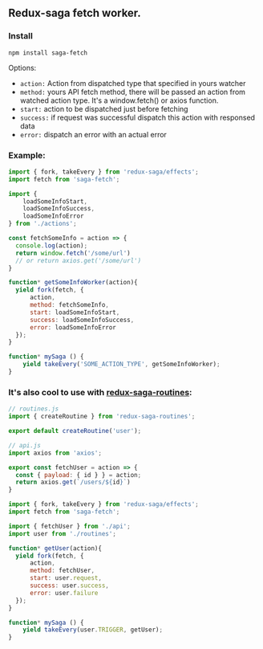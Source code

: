 ## Redux-saga fetch worker.

### Install 

```
npm install saga-fetch
```

Options:
- `action:` Action from dispatched type that specified in yours watcher
- `method:` yours API fetch method, there will be passed an action from watched action type. It's a window.fetch() or axios function.
- `start:` action to be dispatched just before fetching
- `success:` if request was successful dispatch this action with responsed data
- `error:` dispatch an error with an actual error

### Example:
```js
import { fork, takeEvery } from 'redux-saga/effects';
import fetch from 'saga-fetch';

import {
    loadSomeInfoStart,
    loadSomeInfoSuccess,
    loadSomeInfoError
} from './actions';

const fetchSomeInfo = action => {
  console.log(action);
  return window.fetch('/some/url')
  // or return axios.get('/some/url')
}

function* getSomeInfoWorker(action){
  yield fork(fetch, {
      action,
      method: fetchSomeInfo,
      start: loadSomeInfoStart,
      success: loadSomeInfoSuccess,
      error: loadSomeInfoError
  });
}

function* mySaga () {
    yield takeEvery('SOME_ACTION_TYPE', getSomeInfoWorker);
}
```

### It's also cool to use with [redux-saga-routines](https://www.npmjs.com/package/redux-saga-routines):

```js
// routines.js
import { createRoutine } from 'redux-saga-routines';

export default createRoutine('user');
```

```js
// api.js
import axios from 'axios';

export const fetchUser = action => {
  const { payload: { id } } = action;
  return axios.get(`/users/${id}`)
}
```

```js
import { fork, takeEvery } from 'redux-saga/effects';
import fetch from 'saga-fetch';

import { fetchUser } from './api';
import user from './routines';

function* getUser(action){
  yield fork(fetch, {
      action,
      method: fetchUser,
      start: user.request,
      success: user.success,
      error: user.failure
  });
}

function* mySaga () {
    yield takeEvery(user.TRIGGER, getUser);
}
```